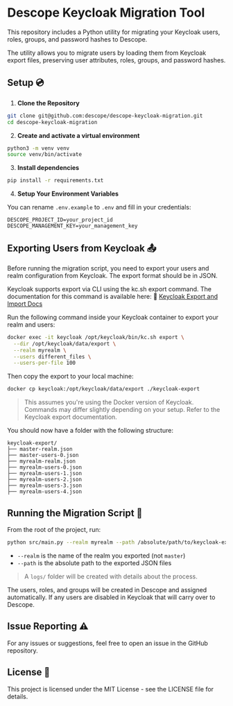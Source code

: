 # Descope Keycloak Migration Tool

This repository includes a Python utility for migrating your Keycloak users, roles, groups, and password hashes to Descope.

The utility allows you to migrate users by loading them from Keycloak export files, preserving user attributes, roles, groups, and password hashes.

## Setup 💿

1. **Clone the Repository**
```bash
git clone git@github.com:descope/descope-keycloak-migration.git
cd descope-keycloak-migration
```

2. **Create and activate a virtual environment**
```bash
python3 -m venv venv
source venv/bin/activate
```

3. **Install dependencies**
```bash
pip install -r requirements.txt
```

4. **Setup Your Environment Variables**

You can rename `.env.example` to `.env` and fill in your credentials:

```
DESCOPE_PROJECT_ID=your_project_id
DESCOPE_MANAGEMENT_KEY=your_management_key
```



## Exporting Users from Keycloak 📤

Before running the migration script, you need to export your users and realm configuration from Keycloak. The export format should be in JSON.

Keycloak supports export via CLI using the kc.sh export command. The documentation for this command is available here:
🔗 [Keycloak Export and Import Docs](https://www.keycloak.org/server/importExport)

Run the following command inside your Keycloak container to export your realm and users:

```bash
docker exec -it keycloak /opt/keycloak/bin/kc.sh export \
  --dir /opt/keycloak/data/export \
  --realm myrealm \
  --users different_files \
  --users-per-file 100
```

Then copy the export to your local machine:
```bash
docker cp keycloak:/opt/keycloak/data/export ./keycloak-export
```

> This assumes you're using the Docker version of Keycloak. Commands may differ slightly depending on your setup. Refer to the Keycloak export documentation. 

You should now have a folder with the following structure:
```
keycloak-export/
├── master-realm.json
├── master-users-0.json
├── myrealm-realm.json
├── myrealm-users-0.json
├── myrealm-users-1.json
├── myrealm-users-2.json
├── myrealm-users-3.json
├── myrealm-users-4.json
```

## Running the Migration Script 🚀

From the root of the project, run:
```bash
python src/main.py --realm myrealm --path /absolute/path/to/keycloak-export
```

- `--realm` is the name of the realm you exported (not `master`)
- `--path` is the absolute path to the exported JSON files


> A `logs/` folder will be created with details about the process.


The users, roles, and groups will be created in Descope and assigned automatically. If any users are disabled in Keycloak that will carry over to Descope. 


## Issue Reporting ⚠️

For any issues or suggestions, feel free to open an issue in the GitHub repository.

## License 📜

This project is licensed under the MIT License - see the LICENSE file for details.